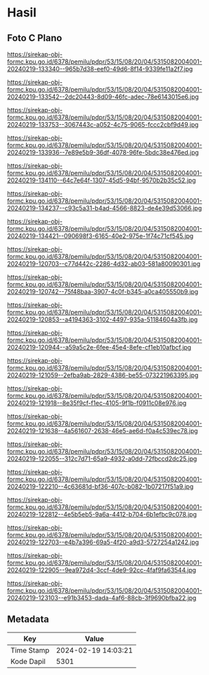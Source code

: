 # Hasil

## Foto C Plano

https://sirekap-obj-formc.kpu.go.id/6378/pemilu/pdpr/53/15/08/20/04/5315082004001-20240219-133340--965b7d38-eef0-49d6-8f14-9339fe11a2f7.jpg

https://sirekap-obj-formc.kpu.go.id/6378/pemilu/pdpr/53/15/08/20/04/5315082004001-20240219-133542--2dc20443-8d09-46fc-adec-78e6143015e6.jpg

https://sirekap-obj-formc.kpu.go.id/6378/pemilu/pdpr/53/15/08/20/04/5315082004001-20240219-133753--3067443c-a052-4c75-9065-fccc2cbf9d49.jpg

https://sirekap-obj-formc.kpu.go.id/6378/pemilu/pdpr/53/15/08/20/04/5315082004001-20240219-133936--7e89e5b9-36df-4078-96fe-5bdc38e476ed.jpg

https://sirekap-obj-formc.kpu.go.id/6378/pemilu/pdpr/53/15/08/20/04/5315082004001-20240219-134110--64c7e64f-1307-45d5-94bf-9570b2b35c52.jpg

https://sirekap-obj-formc.kpu.go.id/6378/pemilu/pdpr/53/15/08/20/04/5315082004001-20240219-134237--c93c5a31-b4ad-4566-8823-de4e39d53066.jpg

https://sirekap-obj-formc.kpu.go.id/6378/pemilu/pdpr/53/15/08/20/04/5315082004001-20240219-134421--090698f3-6165-40e2-975e-1f74c71cf545.jpg

https://sirekap-obj-formc.kpu.go.id/6378/pemilu/pdpr/53/15/08/20/04/5315082004001-20240219-120703--c77d442c-2286-4d32-ab03-581a80090301.jpg

https://sirekap-obj-formc.kpu.go.id/6378/pemilu/pdpr/53/15/08/20/04/5315082004001-20240219-120742--75f48baa-3907-4c0f-b345-a0ca405550b9.jpg

https://sirekap-obj-formc.kpu.go.id/6378/pemilu/pdpr/53/15/08/20/04/5315082004001-20240219-120853--a4194363-3102-4497-935a-51184604a3fb.jpg

https://sirekap-obj-formc.kpu.go.id/6378/pemilu/pdpr/53/15/08/20/04/5315082004001-20240219-120944--a59a5c2e-6fee-45e4-8efe-cf1eb10afbcf.jpg

https://sirekap-obj-formc.kpu.go.id/6378/pemilu/pdpr/53/15/08/20/04/5315082004001-20240219-121059--2efba9ab-2829-4386-be55-073221963395.jpg

https://sirekap-obj-formc.kpu.go.id/6378/pemilu/pdpr/53/15/08/20/04/5315082004001-20240219-121918--8e35f9cf-f1ec-4105-9f1b-f0911c08e976.jpg

https://sirekap-obj-formc.kpu.go.id/6378/pemilu/pdpr/53/15/08/20/04/5315082004001-20240219-121638--4a561607-2638-46e5-ae6d-f0a4c539ec78.jpg

https://sirekap-obj-formc.kpu.go.id/6378/pemilu/pdpr/53/15/08/20/04/5315082004001-20240219-122055--312c7d71-65a9-4932-a0dd-72fbccd2dc25.jpg

https://sirekap-obj-formc.kpu.go.id/6378/pemilu/pdpr/53/15/08/20/04/5315082004001-20240219-122210--4c63681d-bf36-407c-b082-1b07217f51a9.jpg

https://sirekap-obj-formc.kpu.go.id/6378/pemilu/pdpr/53/15/08/20/04/5315082004001-20240219-122812--4e5b5eb5-9a6a-4412-b704-6b1efbc9c078.jpg

https://sirekap-obj-formc.kpu.go.id/6378/pemilu/pdpr/53/15/08/20/04/5315082004001-20240219-122703--e4b7a396-69a5-4f20-a9d3-5727254a1242.jpg

https://sirekap-obj-formc.kpu.go.id/6378/pemilu/pdpr/53/15/08/20/04/5315082004001-20240219-122905--9ea972d4-3ccf-4de9-92cc-4faf9fa63544.jpg

https://sirekap-obj-formc.kpu.go.id/6378/pemilu/pdpr/53/15/08/20/04/5315082004001-20240219-123103--e91b3453-dada-4af6-88cb-3f9690bfba22.jpg


## Metadata

| Key        | Value               |
| ---------- | ------------------- |
| Time Stamp | 2024-02-19 14:03:21 |
| Kode Dapil | 5301                |



